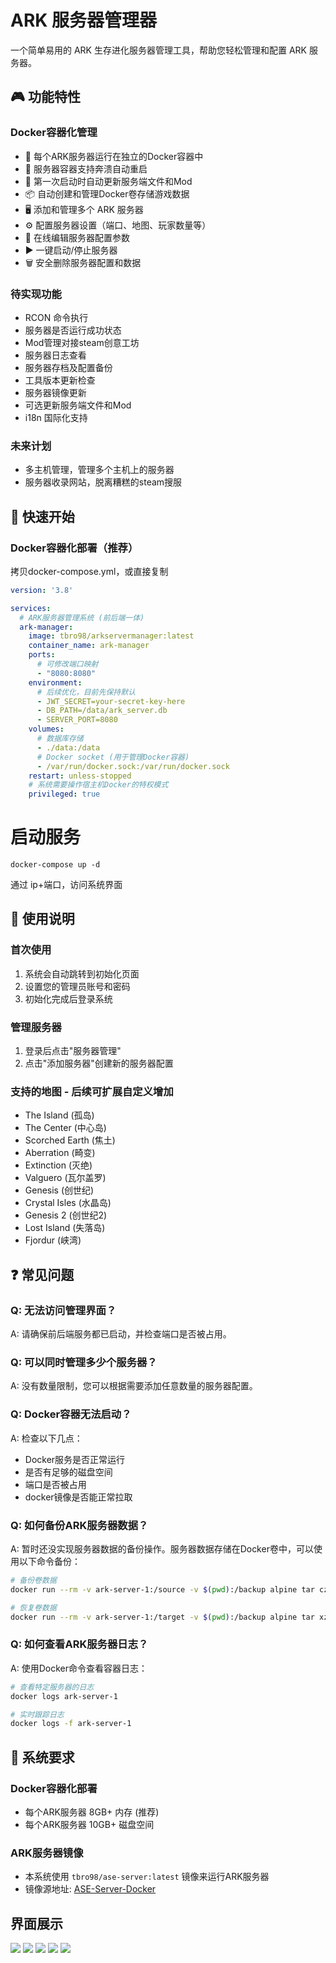 # ARK 服务器管理器

一个简单易用的 ARK 生存进化服务器管理工具，帮助您轻松管理和配置 ARK 服务器。

## 🎮 功能特性

### Docker容器化管理
- 🐳 每个ARK服务器运行在独立的Docker容器中
- 🐳 服务器容器支持奔溃自动重启
- 🐳 第一次启动时自动更新服务端文件和Mod
- 📦 自动创建和管理Docker卷存储游戏数据
- 🖥️ 添加和管理多个 ARK 服务器
- ⚙️ 配置服务器设置（端口、地图、玩家数量等）
- 📝 在线编辑服务器配置参数
- ▶️ 一键启动/停止服务器
- 🗑️ 安全删除服务器配置和数据

### 待实现功能
- RCON 命令执行
- 服务器是否运行成功状态
- Mod管理对接steam创意工坊
- 服务器日志查看
- 服务器存档及配置备份
- 工具版本更新检查
- 服务器镜像更新
- 可选更新服务端文件和Mod
- i18n 国际化支持
  
### 未来计划
- 多主机管理，管理多个主机上的服务器
- 服务器收录网站，脱离糟糕的steam搜服


## 🚀 快速开始

### Docker容器化部署（推荐）

拷贝docker-compose.yml，或直接复制
```yml
version: '3.8'

services:
  # ARK服务器管理系统 (前后端一体)
  ark-manager:
    image: tbro98/arkservermanager:latest
    container_name: ark-manager
    ports:
      # 可修改端口映射
      - "8080:8080"
    environment:
      # 后续优化，目前先保持默认
      - JWT_SECRET=your-secret-key-here
      - DB_PATH=/data/ark_server.db
      - SERVER_PORT=8080
    volumes:
      # 数据库存储
      - ./data:/data
      # Docker socket (用于管理Docker容器)
      - /var/run/docker.sock:/var/run/docker.sock
    restart: unless-stopped
    # 系统需要操作宿主机Docker的特权模式
    privileged: true

```

# 启动服务
```
docker-compose up -d
```

通过 ip+端口，访问系统界面

## 📖 使用说明

### 首次使用
1. 系统会自动跳转到初始化页面
2. 设置您的管理员账号和密码
3. 初始化完成后登录系统

### 管理服务器
1. 登录后点击"服务器管理"
2. 点击"添加服务器"创建新的服务器配置

### 支持的地图 - 后续可扩展自定义增加
- The Island (孤岛)
- The Center (中心岛)
- Scorched Earth (焦土)
- Aberration (畸变)
- Extinction (灭绝)
- Valguero (瓦尔盖罗)
- Genesis (创世纪)
- Crystal Isles (水晶岛)
- Genesis 2 (创世纪2)
- Lost Island (失落岛)
- Fjordur (峡湾)

## ❓ 常见问题

### Q: 无法访问管理界面？
A: 请确保前后端服务都已启动，并检查端口是否被占用。

### Q: 可以同时管理多少个服务器？
A: 没有数量限制，您可以根据需要添加任意数量的服务器配置。

### Q: Docker容器无法启动？
A: 检查以下几点：
- Docker服务是否正常运行
- 是否有足够的磁盘空间
- 端口是否被占用
- docker镜像是否能正常拉取

### Q: 如何备份ARK服务器数据？
A: 暂时还没实现服务器数据的备份操作。服务器数据存储在Docker卷中，可以使用以下命令备份：
```bash
# 备份卷数据
docker run --rm -v ark-server-1:/source -v $(pwd):/backup alpine tar czf /backup/ark-server-1-backup.tar.gz -C /source .

# 恢复卷数据
docker run --rm -v ark-server-1:/target -v $(pwd):/backup alpine tar xzf /backup/ark-server-1-backup.tar.gz -C /target
```

### Q: 如何查看ARK服务器日志？
A: 使用Docker命令查看容器日志：
```bash
# 查看特定服务器的日志
docker logs ark-server-1

# 实时跟踪日志
docker logs -f ark-server-1
```

## 🔧 系统要求

### Docker容器化部署
- 每个ARK服务器 8GB+ 内存 (推荐)
- 每个ARK服务器 10GB+ 磁盘空间


### ARK服务器镜像
- 本系统使用 `tbro98/ase-server:latest` 镜像来运行ARK服务器
- 镜像源地址: [ASE-Server-Docker](https://github.com/tbro199803/ASE-Server-Docker)

## 界面展示
![](./docs/imgs/img_servers.png)
![](./docs/imgs/ima_base.png)
![](./docs/imgs/img_GameUserSettings.png)
![](./docs/imgs/img_GameIni.png)
![](./docs/imgs/img_args.png)